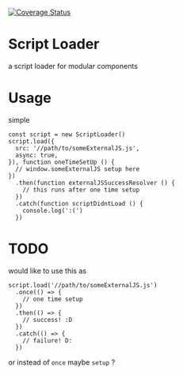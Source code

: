 [![Coverage Status](https://coveralls.io/repos/github/john-ko/script-loader/badge.svg?branch=master)](https://coveralls.io/github/john-ko/script-loader?branch=master)

# Script Loader
a script loader for modular components

# Usage
simple

```
const script = new ScriptLoader()
script.load({
  src: '//path/to/someExternalJS.js',
  async: true,
}), function oneTimeSetUp () {
  // window.someExternalJS setup here
})
  .then(function externalJSSuccessResolver () {
    // this runs after one time setup
  })
  .catch(function scriptDidntLoad () {
    console.log(':(')
  })
```

# TODO
would like to use this as

```
script.load('//path/to/someExternalJS.js')
  .once(() => {
    // one time setup
  })
  .then(() => {
    // success! :D
  })
  .catch(() => {
    // failure! D:
  })
```

or instead of `once` maybe `setup` ?
